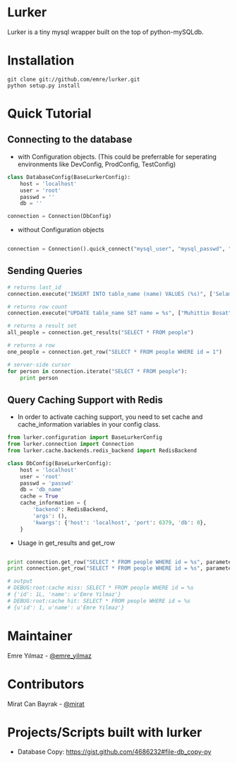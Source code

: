 Lurker
======
Lurker is a tiny mysql wrapper built on the top of python-mySQLdb.

Installation
======
```
git clone git://github.com/emre/lurker.git
python setup.py install
```

Quick Tutorial
======

Connecting to the database
--------

* with Configuration objects. (This could be preferrable for seperating environments like DevConfig, ProdConfig, TestConfig)


``` python
class DatabaseConfig(BaseLurkerConfig):
    host = 'localhost'
    user = 'root'
    passwd = ''
    db = ''

connection = Connection(DbConfig)

```

* without Configuration objects

```python

connection = Connection().quick_connect("mysql_user", "mysql_passwd", "db_name", "host")

```

Sending Queries
--------
``` python
# returns last_id
connection.execute("INSERT INTO table_name (name) VALUES (%s)", ['Selami Sahin', ])

# returns row count
connection.execute("UPDATE table_name SET name = %s", ["Muhittin Bosat", ])

# returns a result set
all_people = connection.get_results("SELECT * FROM people")

# returns a row
one_people = connection.get_row("SELECT * FROM people WHERE id = 1")

# server-side cursor
for person in connection.iterate("SELECT * FROM people"):
    print person
```

Query Caching Support with Redis
--------
* In order to activate caching support, you need to set cache and cache_information variables in your config class.

``` python
from lurker.configuration import BaseLurkerConfig
from lurker.connection import Connection
from lurker.cache.backends.redis_backend import RedisBackend

class DbConfig(BaseLurkerConfig):
    host = 'localhost'
    user = 'root'
    passwd = 'passwd'
    db = 'db_name'
    cache = True
    cache_information = {
        'backend': RedisBackend,
        'args': (),
        'kwargs': {'host': 'localhost', 'port': 6379, 'db': 0},
    }
```

* Usage in get_results and get_row

``` python

print connection.get_row("SELECT * FROM people WHERE id = %s", parameters=(1,), cache=30)
print connection.get_row("SELECT * FROM people WHERE id = %s", parameters=(1,), cache=30)

# output
# DEBUG:root:cache miss: SELECT * FROM people WHERE id = %s
# {'id': 1L, 'name': u'Emre Yilmaz'}
# DEBUG:root:cache hit: SELECT * FROM people WHERE id = %s
# {u'id': 1, u'name': u'Emre Yilmaz'}

```

Maintainer
======
Emre Yılmaz - [@emre_yilmaz](http://twitter.com/emre_yilmaz)

Contributors
=============
Mirat Can Bayrak - [@mirat](http://twitter.com/mirat)

Projects/Scripts built with lurker
====================================
 - Database Copy: https://gist.github.com/4686232#file-db_copy-py

